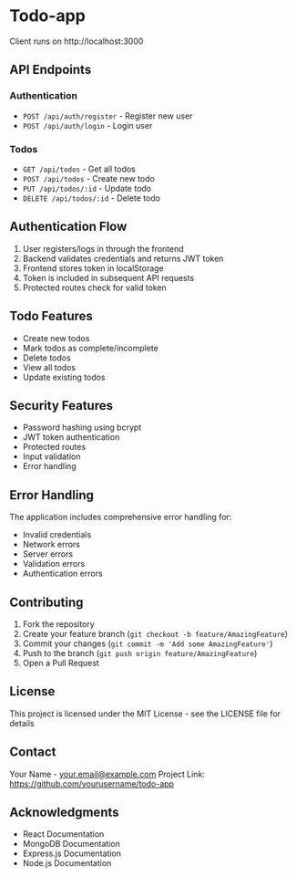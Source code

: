 # Todo-app

Client runs on http://localhost:3000

## API Endpoints

### Authentication
- `POST /api/auth/register` - Register new user
- `POST /api/auth/login` - Login user

### Todos
- `GET /api/todos` - Get all todos
- `POST /api/todos` - Create new todo
- `PUT /api/todos/:id` - Update todo
- `DELETE /api/todos/:id` - Delete todo

## Authentication Flow

1. User registers/logs in through the frontend
2. Backend validates credentials and returns JWT token
3. Frontend stores token in localStorage
4. Token is included in subsequent API requests
5. Protected routes check for valid token

## Todo Features

- Create new todos
- Mark todos as complete/incomplete
- Delete todos
- View all todos
- Update existing todos

## Security Features

- Password hashing using bcrypt
- JWT token authentication
- Protected routes
- Input validation
- Error handling

## Error Handling

The application includes comprehensive error handling for:
- Invalid credentials
- Network errors
- Server errors
- Validation errors
- Authentication errors

## Contributing

1. Fork the repository
2. Create your feature branch (`git checkout -b feature/AmazingFeature`)
3. Commit your changes (`git commit -m 'Add some AmazingFeature'`)
4. Push to the branch (`git push origin feature/AmazingFeature`)
5. Open a Pull Request

## License

This project is licensed under the MIT License - see the LICENSE file for details

## Contact

Your Name - your.email@example.com
Project Link: https://github.com/yourusername/todo-app

## Acknowledgments

- React Documentation
- MongoDB Documentation
- Express.js Documentation
- Node.js Documentation